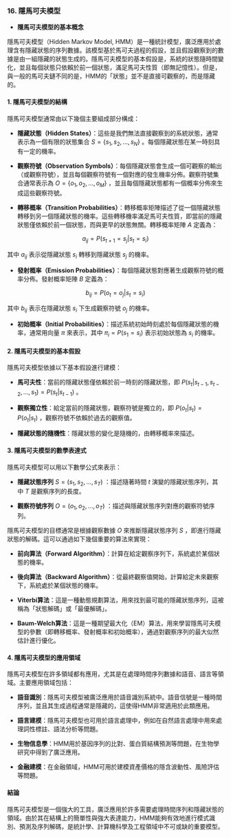 ### 16. **隱馬可夫模型**  
   - **隱馬可夫模型的基本概念**

隱馬可夫模型（Hidden Markov Model, HMM）是一種統計模型，廣泛應用於處理含有隱藏狀態的序列數據。該模型基於馬可夫過程的假設，並且假設觀察到的數據是由一組隱藏的狀態生成的。隱馬可夫模型的基本假設是，系統的狀態隨時間變化，並且每個狀態只依賴於前一個狀態，滿足馬可夫性質（即無記憶性）。但是，與一般的馬可夫鏈不同的是，HMM的「狀態」並不是直接可觀察的，而是隱藏的。

#### 1. **隱馬可夫模型的結構**
隱馬可夫模型通常由以下幾個主要組成部分構成：

- **隱藏狀態（Hidden States）**：這些是我們無法直接觀察到的系統狀態，通常表示為一個有限的狀態集合  $`S = \{ s_1, s_2, ..., s_N \}`$  。每個隱藏狀態在某一時刻具有一定的機率。
  
- **觀察符號（Observation Symbols）**：每個隱藏狀態會生成一個可觀察的輸出（或觀察符號），並且每個觀察符號有一個對應的發生機率分佈。觀察符號集合通常表示為  $`O = \{ o_1, o_2, ..., o_M \}`$ ，並且每個隱藏狀態都有一個概率分佈來生成這些觀察符號。

- **轉移概率（Transition Probabilities）**：轉移概率矩陣描述了從一個隱藏狀態轉移到另一個隱藏狀態的機率。這些轉移機率滿足馬可夫性質，即當前的隱藏狀態僅依賴於前一個狀態，而與更早的狀態無關。轉移概率矩陣  $`A`$  定義為：
  
  
```math
a_{ij} = P(s_{t+1} = s_j | s_t = s_i)
```

  
  其中  $`a_{ij}`$  表示從隱藏狀態  $`s_i`$  轉移到隱藏狀態  $`s_j`$  的機率。

- **發射概率（Emission Probabilities）**：每個隱藏狀態對應著生成觀察符號的概率分佈。發射概率矩陣  $`B`$  定義為：
  
  
```math
b_{ij} = P(o_t = o_j | s_t = s_i)
```

  
  其中  $`b_{ij}`$  表示在隱藏狀態  $`s_i`$  下生成觀察符號  $`o_j`$  的機率。

- **初始概率（Initial Probabilities）**：描述系統初始時刻處於每個隱藏狀態的機率，通常用向量  $`\pi`$  來表示，其中  $`\pi_i = P(s_1 = s_i)`$  表示初始狀態為  $`s_i`$  的機率。

#### 2. **隱馬可夫模型的基本假設**
隱馬可夫模型依據以下基本假設進行建模：
  
- **馬可夫性**：當前的隱藏狀態僅依賴於前一時刻的隱藏狀態，即  $`P(s_t | s_{t-1}, s_{t-2}, \dots, s_1) = P(s_t | s_{t-1})`$ 。
  
- **觀察獨立性**：給定當前的隱藏狀態，觀察符號是獨立的，即  $`P(o_t | s_t) = P(o_t | s_t)`$ ，觀察符號不依賴於過去的觀察值。

- **隱藏狀態的隨機性**：隱藏狀態的變化是隨機的，由轉移概率來描述。

#### 3. **隱馬可夫模型的數學表達式**
隱馬可夫模型可以用以下數學公式來表示：

- **隱藏狀態序列**  $`S = (s_1, s_2, ..., s_T)`$ ：描述隨著時間  $`t`$  演變的隱藏狀態序列，其中  $`T`$  是觀察序列的長度。
  
- **觀察符號序列**  $`O = (o_1, o_2, ..., o_T)`$ ：描述與隱藏狀態序列對應的觀察符號序列。

隱馬可夫模型的目標通常是根據觀察數據  $`O`$  來推斷隱藏狀態序列  $`S`$ ，即進行隱藏狀態的解碼。這可以通過如下幾個重要的算法來實現：

- **前向算法（Forward Algorithm）**：計算在給定觀察序列下，系統處於某個狀態的機率。

- **後向算法（Backward Algorithm）**：從最終觀察值開始，計算給定未來觀察下，系統處於某個狀態的機率。

- **Viterbi算法**：這是一種動態規劃算法，用來找到最可能的隱藏狀態序列，這被稱為「狀態解碼」或「最優解碼」。

- **Baum-Welch算法**：這是一種期望最大化（EM）算法，用來學習隱馬可夫模型的參數（即轉移概率、發射概率和初始概率），通過對觀察序列的最大似然估計進行優化。

#### 4. **隱馬可夫模型的應用領域**
隱馬可夫模型在許多領域都有應用，尤其是在處理時間序列數據和語音、語言等領域。主要應用領域包括：

- **語音識別**：隱馬可夫模型被廣泛應用於語音識別系統中。語音信號是一種時間序列，並且其生成過程通常是隱藏的，這使得HMM非常適用於此類應用。
  
- **語言建模**：隱馬可夫模型也可用於語言處理中，例如在自然語言處理中用來處理詞性標註、語法分析等問題。
  
- **生物信息學**：HMM用於基因序列的比對、蛋白質結構預測等問題，在生物學研究中得到了廣泛應用。
  
- **金融建模**：在金融領域，HMM可用於建模資產價格的隱含波動性、風險評估等問題。

#### 結論
隱馬可夫模型是一個強大的工具，廣泛應用於許多需要處理時間序列和隱藏狀態的領域。由於其在結構上的簡單性與強大表達能力，HMM能夠有效地進行模式識別、預測及序列解碼，是統計學、計算機科學及工程領域中不可或缺的重要模型。